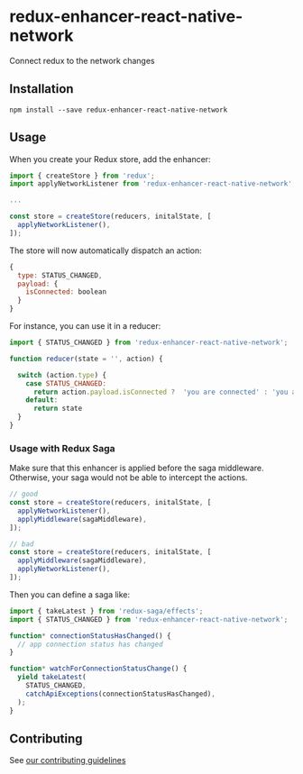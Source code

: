 # redux-enhancer-react-native-network
Connect redux to the network changes

## Installation

```
npm install --save redux-enhancer-react-native-network
```

## Usage

When you create your Redux store, add the enhancer:

```javascript
import { createStore } from 'redux';
import applyNetworkListener from 'redux-enhancer-react-native-network';

...

const store = createStore(reducers, initalState, [
  applyNetworkListener(),
]);
```

The store will now automatically dispatch an action:

```javascript
{
  type: STATUS_CHANGED,
  payload: {
    isConnected: boolean
  }
}
```

For instance, you can use it in a reducer:
```javascript
import { STATUS_CHANGED } from 'redux-enhancer-react-native-network';

function reducer(state = '', action) {

  switch (action.type) {
    case STATUS_CHANGED:
      return action.payload.isConnected ?  'you are connected' : 'you are not connected';
    default:
      return state
  }
}
```

### Usage with Redux Saga

Make sure that this enhancer is applied before the saga middleware.
Otherwise, your saga would not be able to intercept the actions.

```javascript
// good
const store = createStore(reducers, initalState, [
  applyNetworkListener(),
  applyMiddleware(sagaMiddleware),
]);

// bad
const store = createStore(reducers, initalState, [
  applyMiddleware(sagaMiddleware),
  applyNetworkListener(),
]);
```

Then you can define a saga like:

```javascript
import { takeLatest } from 'redux-saga/effects';
import { STATUS_CHANGED } from 'redux-enhancer-react-native-network';

function* connectionStatusHasChanged() {
  // app connection status has changed
}

function* watchForConnectionStatusChange() {
  yield takeLatest(
    STATUS_CHANGED,
    catchApiExceptions(connectionStatusHasChanged),
  );
}
```

## Contributing

See [our contributing guidelines](https://bamlab.github.io/open-source/#contributing)
